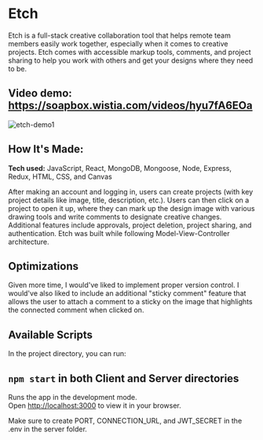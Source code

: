 # Etch
Etch is a full-stack creative collaboration tool that helps remote team members easily work together, especially when it comes to creative projects. Etch comes with accessible markup tools, comments, and project sharing to help you work with others and get your designs where they need to be.

## Video demo: https://soapbox.wistia.com/videos/hyu7fA6EOa

![etch-demo1](https://user-images.githubusercontent.com/92285612/197204683-9c9ea961-e0d6-4edb-a41d-3b5a3bb902a1.gif)

<!-- **Link to project:**  -->

## How It's Made:

**Tech used:** JavaScript, React, MongoDB, Mongoose, Node, Express, Redux, HTML, CSS, and Canvas

After making an account and logging in, users can create projects (with key project details like image, title, description, etc.). Users can then click on a project to open it up, where they can mark up the design image with various drawing tools and write comments to designate creative changes. Additional features include approvals, project deletion, project sharing, and authentication. Etch was built while following Model-View-Controller architecture.

## Optimizations

Given more time, I would've liked to implement proper version control. I would've also liked to include an additional "sticky comment" feature that allows the user to attach a comment to a sticky on the image that highlights the connected comment when clicked on.

## Available Scripts

In the project directory, you can run:

## `npm start` in both Client and Server directories

Runs the app in the development mode.\
Open [http://localhost:3000](http://localhost:3000) to view it in your browser. 

Make sure to create PORT, CONNECTION_URL, and JWT_SECRET in the .env in the server folder.
